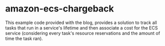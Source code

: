 # amazon-ecs-chargeback
This example code provided with the blog, provides a solution to track all tasks that run in a service's lifetime and then associate a cost for the ECS service (considering every task's resource reservations and the amount of time the task ran).

